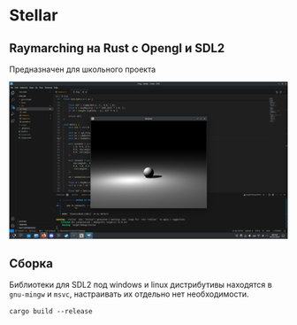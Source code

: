 # Stellar

## Raymarching на Rust с Opengl и SDL2

Предназначен для школьного проекта

![](./images/raymarching.png)

## Сборка

Библиотеки для SDL2 под windows и linux дистрибутивы находятся в `gnu-mingw` и `msvc`, настраивать их отдельно нет необходимости.

```
cargo build --release
``` 